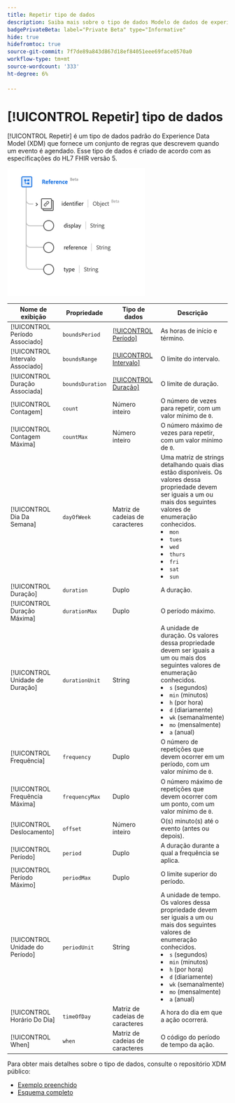 ```yaml
---
title: Repetir tipo de dados
description: Saiba mais sobre o tipo de dados Modelo de dados de experiência de repetição (XDM).
badgePrivateBeta: label="Private Beta" type="Informative"
hide: true
hidefromtoc: true
source-git-commit: 7f7de89a843d867d18ef84051eee69face0570a0
workflow-type: tm+mt
source-wordcount: '333'
ht-degree: 6%

---
```


# [!UICONTROL Repetir] tipo de dados

[!UICONTROL Repetir] é um tipo de dados padrão do Experience Data Model (XDM) que fornece um conjunto de regras que descrevem quando um evento é agendado. Esse tipo de dados é criado de acordo com as especificações do HL7 FHIR versão 5.

![Repetir estrutura de tipo de dados](../../images/data-types/healthcare/reference.png)

| Nome de exibição | Propriedade | Tipo de dados | Descrição |
| --- | --- | --- | --- |
| [!UICONTROL Período Associado] | `boundsPeriod` | [[!UICONTROL Período]](../healthcare/period.md) | As horas de início e término. |
| [!UICONTROL Intervalo Associado] | `boundsRange` | [[!UICONTROL Intervalo]](../healthcare/range.md) | O limite do intervalo. |
| [!UICONTROL Duração Associada] | `boundsDuration` | [[!UICONTROL Duração]](../healthcare/duration.md) | O limite de duração. |
| [!UICONTROL Contagem] | `count` | Número inteiro | O número de vezes para repetir, com um valor mínimo de `0`. |
| [!UICONTROL Contagem Máxima] | `countMax` | Número inteiro | O número máximo de vezes para repetir, com um valor mínimo de `0`. |
| [!UICONTROL Dia Da Semana] | `dayOfWeek` | Matriz de cadeias de caracteres | Uma matriz de strings detalhando quais dias estão disponíveis. Os valores dessa propriedade devem ser iguais a um ou mais dos seguintes valores de enumeração conhecidos. <li> `mon` </li> <li> `tues` </li> <li> `wed` </li> <li> `thurs`</li>  <li> `fri` </li> <li> `sat`</li> <li> `sun`</li> |
| [!UICONTROL Duração] | `duration` | Duplo | A duração. |
| [!UICONTROL Duração Máxima] | `durationMax` | Duplo | O período máximo. |
| [!UICONTROL Unidade de Duração] | `durationUnit` | String | A unidade de duração. Os valores dessa propriedade devem ser iguais a um ou mais dos seguintes valores de enumeração conhecidos. <li> `s` (segundos) </li> <li> `min` (minutos) </li> <li> `h` (por hora) </li> <li> `d` (diariamente) </li>  <li> `wk` (semanalmente) </li> <li> `mo` (mensalmente) </li> <li> `a` (anual)</li> |
| [!UICONTROL Frequência] | `frequency` | Duplo | O número de repetições que devem ocorrer em um período, com um valor mínimo de `0`. |
| [!UICONTROL Frequência Máxima] | `frequencyMax` | Duplo | O número máximo de repetições que devem ocorrer com um ponto, com um valor mínimo de `0`. |
| [!UICONTROL Deslocamento] | `offset` | Número inteiro | O(s) minuto(s) até o evento (antes ou depois). |
| [!UICONTROL Período] | `period` | Duplo | A duração durante a qual a frequência se aplica. |
| [!UICONTROL Período Máximo] | `periodMax` | Duplo | O limite superior do período. |
| [!UICONTROL Unidade do Período] | `periodUnit` | String | A unidade de tempo. Os valores dessa propriedade devem ser iguais a um ou mais dos seguintes valores de enumeração conhecidos. <li> `s` (segundos) </li> <li> `min` (minutos) </li> <li> `h` (por hora) </li> <li> `d` (diariamente) </li>  <li> `wk` (semanalmente) </li> <li> `mo` (mensalmente) </li> <li> `a` (anual)</li> |
| [!UICONTROL Horário Do Dia] | `timeOfDay` | Matriz de cadeias de caracteres | A hora do dia em que a ação ocorrerá. |
| [!UICONTROL When] | `when` | Matriz de cadeias de caracteres | O código do período de tempo da ação. |

Para obter mais detalhes sobre o tipo de dados, consulte o repositório XDM público:

* [Exemplo preenchido](https://github.com/adobe/xdm/blob/master/extensions/industry/healthcare/fhir/datatypes/repeat.example.1.json)
* [Esquema completo](https://github.com/adobe/xdm/blob/master/extensions/industry/healthcare/fhir/datatypes/repeat.schema.json)
